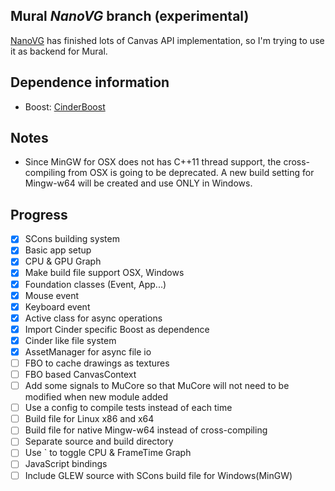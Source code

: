 Mural *NanoVG* branch (experimental)
----

[NanoVG](https://github.com/memononen/nanovg) has finished lots of Canvas API implementation, so I'm trying to use it as backend for Mural.

## Dependence information
- Boost: [CinderBoost](https://github.com/cinder/Cinder-Boost/tree/dev)

## Notes
- Since MinGW for OSX does not has C++11 thread support, the cross-compiling from OSX is going to be deprecated. A new build setting for Mingw-w64 will be created and use ONLY in Windows.

## Progress

- [x] SCons building system
- [x] Basic app setup
- [x] CPU & GPU Graph
- [x] Make build file support OSX, Windows
- [x] Foundation classes (Event, App...)
- [x] Mouse event
- [x] Keyboard event
- [x] Active class for async operations
- [x] Import Cinder specific Boost as dependence
- [x] Cinder like file system
- [x] AssetManager for async file io
- [ ] FBO to cache drawings as textures
- [ ] FBO based CanvasContext
- [ ] Add some signals to MuCore so that MuCore will not need to be modified when new module added
- [ ] Use a config to compile tests instead of each time
- [ ] Build file for Linux x86 and x64
- [ ] Build file for native Mingw-w64 instead of cross-compiling
- [ ] Separate source and build directory
- [ ] Use \` to toggle CPU & FrameTime Graph
- [ ] JavaScript bindings
- [ ] Include GLEW source with SCons build file for Windows(MinGW)
